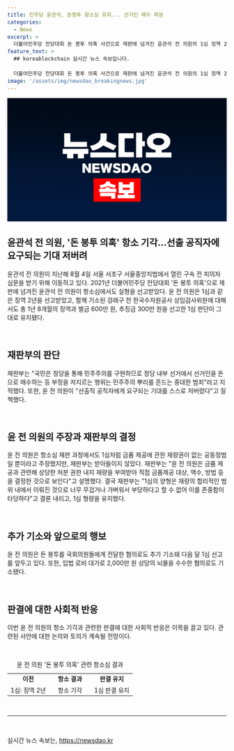 ```yaml
---
title: 민주당 윤관석, 돈봉투 항소심 유죄... 선거인 매수 파문
categories:
  - News
excerpt: >
  더불어민주당 전당대회 돈 봉투 의혹 사건으로 재판에 넘겨진 윤관석 전 의원의 1심 징역 2년 형량이 항소 기각되며 그대로 유지됐다. 재판부는 윤 전 의원이 민주주의를 흔드는 중대한 범죄를 저질렀다고 지적했고, 정당 내부 선거에서 돈을 매수하는 행위는 민주주의를 훼손시키는 것이라고 비판했다. 윤 전 의원은 민주당 대표 후보 당선을 위해 의원들에게 돈 봉투를 지시한 혐의로 재판을 받았으며, 1심에서의 형량이 유지돼 확정되었다. 추가로 국회의원에게 뇌물을 수수한 혐의로도 기소돼있다.
feature_text: >
  ## koreablockchain 실시간 뉴스 속보입니다.

  더불어민주당 전당대회 돈 봉투 의혹 사건으로 재판에 넘겨진 윤관석 전 의원의 1심 징역 2년 형량이 항소 기각되며 그대로 유지됐다. 재판부는 윤 전 의원이 민주주의를 흔드는 중대한 범죄를 저질렀다고 지적했고, 정당 내부 선거에서 돈을 매수하는 행위는 민주주의를 훼손시키는 것이라고 비판했다. 윤 전 의원은 민주당 대표 후보 당선을 위해 의원들에게 돈 봉투를 지시한 혐의로 재판을 받았으며, 1심에서의 형량이 유지돼 확정되었다. 추가로 국회의원에게 뇌물을 수수한 혐의로도 기소돼있다.
image: '/assets/img/newsdao_breakingnews.jpg'
---
```


<p><img src="/assets/img/newsdao_breakingnews.jpg" alt="koreablockchain 속보" /></p>

<h2 data-ke-size="size26">윤관석 전 의원, '돈 봉투 의혹' 항소 기각…선출 공직자에 요구되는 기대 저버려</h2>

<p data-ke-size="size16">윤관석 전 의원이 지난해 8월 4일 서울 서초구 서울중앙지법에서 열린 구속 전 피의자 심문을 받기 위해 이동하고 있다. 2021년 더불어민주당 전당대회 '돈 봉투 의혹'으로 재판에 넘겨진 윤관석 전 의원이 항소심에서도 실형을 선고받았다. 윤 전 의원은 1심과 같은 징역 2년을 선고받았고, 함께 기소된 강래구 전 한국수자원공사 상임감사위원에 대해서도 총 1년 8개월의 징역과 벌금 600만 원, 추징금 300만 원을 선고한 1심 판단이 그대로 유지됐다.</p>

<p><br></p>

<h2 data-ke-size="size24">재판부의 판단</h2>

<p data-ke-size="size16">재판부는 "국민은 정당을 통해 민주주의를 구현하므로 정당 내부 선거에서 선거인을 돈으로 매수하는 등 부정을 저지르는 행위는 민주주의 뿌리를 흔드는 중대한 범죄"라고 지적했다. 또한, 윤 전 의원이 "선출직 공직자에게 요구되는 기대를 스스로 저버렸다"고 질책했다.</p>

<p><br></p>

<h2 data-ke-size="size24">윤 전 의원의 주장과 재판부의 결정</h2>

<p data-ke-size="size16">윤 전 의원은 항소심 재판 과정에서도 1심처럼 금품 제공에 관한 재량권이 없는 공동정범일 뿐이라고 주장했지만, 재판부는 받아들이지 않았다. 재판부는 "윤 전 의원은 금품 제공과 관련해 상당한 처분 권한 내지 재량을 부여받아 직접 금품제공 대상, 액수, 방법 등을 결정한 것으로 보인다"고 설명했다. 결국 재판부는 "1심의 양형은 재량의 합리적인 범위 내에서 이뤄진 것으로 너무 무겁거나 가벼워서 부당하다고 할 수 없어 이를 존중함이 타당하다"고 결론 내리고, 1심 형량을 유지했다.</p>

<p><br></p>

<h2 data-ke-size="size24">추가 기소와 앞으로의 행보</h2>

<p data-ke-size="size16">윤 전 의원은 돈 봉투를 국회의원들에게 전달한 혐의로도 추가 기소돼 다음 달 1심 선고를 앞두고 있다. 또한, 입법 로비 대가로 2,000만 원 상당의 뇌물을 수수한 혐의로도 기소됐다.</p>

<p><br></p>

<h2 data-ke-size="size24">판결에 대한 사회적 반응</h2>

<p data-ke-size="size16">이번 윤 전 의원의 항소 기각과 관련한 판결에 대한 사회적 반응은 이목을 끌고 있다. 관련된 사안에 대한 논의와 토의가 계속될 전망이다.</p>

<p><br></p>

<table>
    <caption>윤 전 의원 '돈 봉투 의혹' 관련 항소심 결과</caption>
    <colgroup>
        <col style="width:33%">
        <col style="width:33%">
        <col style="width:33%">
    </colgroup>
    <tr>
        <td style="text-align: center; height: 17px;"><b>이전</b></td>
        <td style="text-align: center; height: 17px;"><b>항소 결과</b></td>
        <td style="text-align: center; height: 17px;"><b>판결 유지</b></td>
    </tr>
    <tr>
        <td style="text-align: center; height: 17px;">1심: 징역 2년</td>
        <td style="text-align: center; height: 17px;">항소 기각</td>
        <td style="text-align: center; height: 17px;">1심 판결 유지</td>
    </tr>
</table>

<p><br>
<hr></p>

<p data-ke-size="size16">&nbsp;</p>
실시간 뉴스 속보는, <a href="https://newsdao.kr" rel="dofollow">https://newsdao.kr</a>


